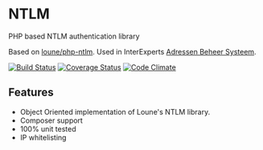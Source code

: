 # NTLM
PHP based NTLM authentication library

Based on [loune/php-ntlm](https://github.com/loune/php-ntlm). Used in
InterExperts [Adressen Beheer Systeem](http://www.adressenbeheersysteem.nl).

[![Build Status](https://travis-ci.org/interexperts/NTLM.svg)](https://travis-ci.org/interexperts/NTLM)
[![Coverage Status](https://coveralls.io/repos/interexperts/NTLM/badge.svg)](https://coveralls.io/r/interexperts/NTLM)
[![Code Climate](https://codeclimate.com/github/interexperts/NTLM/badges/gpa.svg)](https://codeclimate.com/github/interexperts/NTLM)

## Features
- Object Oriented implementation of Loune's NTLM library.
- Composer support
- 100% unit tested
- IP whitelisting